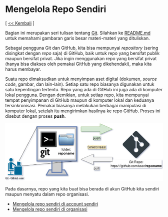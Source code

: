 # Mengelola Repo Sendiri

[ [<< Kembali](README.md) ]

Bagian ini merupakan seri tulisan tentang [Git](https://git-scm.com/). Silahkan ke [README.md](README.md) untuk memahami gambaran garis besar materi-materi yang dituliskan.

Sebagai pengguna Git dan GitHub, kita bisa mempunyai *repository* (sering disingkat dengan *repo* saja) di GitHub, baik untuk repo yang bersifat publik maupun bersifat privat. Jika ingin menggunakan repo yang bersifat privat (hanya bisa diakses oleh pemakai GitHub yang dikehendaki), maka kita harus membayar.

Suatu repo dimaksudkan untuk menyimpan aset digital (dokumen, *source code*, gambar, dan lain-lain). Setiap satu repo biasanya digunakan untuk satu kepentingan tertentu. Repo yang ada di GitHub ini juga ada di komputer lokal pengguna. Dengan demikian, untuk setiap repo, kita mempunyai tempat penyimpanan di GitHub maupun di komputer lokal dan keduanya tersinkronisasi. Pemakai biasanya melakukan berbagai manipulasi di komputer lokal, setelah itu mengirimkan hasilnya ke repo GitHub. Proses ini disebut dengan proses **push**. 

![Mekanisme Git](images/03/git-repo-sendiri.jpg)

Pada dasarnya, repo yang kita buat bisa berada di akun GitHub kita sendiri maupun menyatu dalam repo organisasi.

* [Mengelola repo sendiri di account sendiri](03-mengelola-repo-sendiri-account.md)
* [Mengelola repo sendiri di organisasi](03-mengelola-repo-sendiri-organisasi.md)
